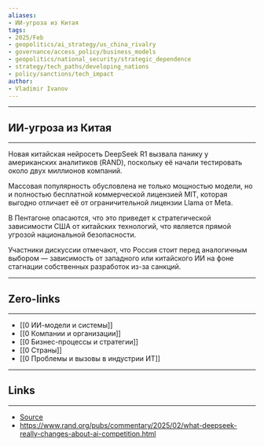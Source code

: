 ```yaml
---
aliases: 
- ИИ-угроза из Китая 
tags:
- 2025/Feb
- geopolitics/ai_strategy/us_china_rivalry
- governance/access_policy/business_models
- geopolitics/national_security/strategic_dependence
- strategy/tech_paths/developing_nations
- policy/sanctions/tech_impact
author:
- Vladimir Ivanov
---
```

-----
##  ИИ-угроза из Китая 
-----
Новая китайская нейросеть DeepSeek R1 вызвала панику у американских аналитиков (RAND), поскольку её начали тестировать около двух миллионов компаний. 

Массовая популярность обусловлена не только мощностью модели, но и полностью бесплатной коммерческой лицензией MIT, которая выгодно отличает её от ограничительной лицензии Llama от Meta. 

В Пентагоне опасаются, что это приведет к стратегической зависимости США от китайских технологий, что является прямой угрозой национальной безопасности. 

Участники дискуссии отмечают, что Россия стоит перед аналогичным выбором — зависимость от западного или китайского ИИ на фоне стагнации собственных разработок из-за санкций.

---
## Zero-links
---
- [[0 ИИ-модели и системы]]
- [[0 Компании и организации]]
- [[0 Бизнес-процессы и стратегии]]
- [[0 Страны]]
- [[0 Проблемы и вызовы в индустрии ИТ]]

---
## Links
---
- [Source](https://t.me/c/1467914348/58538)
- https://www.rand.org/pubs/commentary/2025/02/what-deepseek-really-changes-about-ai-competition.html
